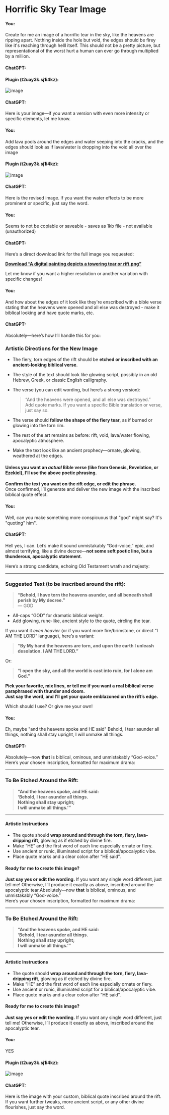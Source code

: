 # Horrific Sky Tear Image

#### You:
Create for me an image of a horrific tear in the sky, like the heavens are ripping apart. Nothing inside the hole but void, the edges should be firey like it's reaching through helll itself. This should not be a pretty picture, but representational of the worst hurt a human can ever go through multiplied by a million. 

#### ChatGPT:


#### Plugin (t2uay3k.sj1i4kz):
![image](sediment://file_00000000819c6230a0170eae4abacf60)

#### ChatGPT:
Here is your image—if you want a version with even more intensity or specific elements, let me know.


#### You:
Add lava pools around the edges and water seeping into the cracks, and the edges should look as if lava/water is dropping into the void all over the image

#### Plugin (t2uay3k.sj1i4kz):
![image](sediment://file_0000000038b461f89a15a7b1f7aeb27f)

#### ChatGPT:
Here is the revised image. If you want the water effects to be more prominent or specific, just say the word.


#### You:
Seems to not be copiable or saveable - saves as 1kb file - not available (unauthorized) 

#### ChatGPT:
Here’s a direct download link for the full image you requested:

**[Download “A digital painting depicts a towering tear or rift.png”](sandbox:/mnt/data/A_digital_painting_depicts_a_towering_tear_or_rift.png)**

Let me know if you want a higher resolution or another variation with specific changes!


#### You:
And how about the edges of it look like they're enscribed with a bible verse stating that the heavens were opened and all else was destroyed - make it biblical looking and have quote marks, etc. 

#### ChatGPT:
Absolutely—here’s how I’ll handle this for you:

### Artistic Directions for the New Image

- The fiery, torn edges of the rift should be **etched or inscribed with an ancient-looking biblical verse**.

- The style of the text should look like glowing script, possibly in an old Hebrew, Greek, or classic English calligraphy.

- The verse (you can edit wording, but here’s a strong version):
  > “And the heavens were opened, and all else was destroyed.”\
  > Add quote marks. If you want a specific Bible translation or verse, just say so.

- The verse should **follow the shape of the fiery tear**, as if burned or glowing into the torn rim.

- The rest of the art remains as before: rift, void, lava/water flowing, apocalyptic atmosphere.

- Make the text look like an ancient prophecy—ornate, glowing, weathered at the edges.

#### Unless you want an *actual* Bible verse (like from Genesis, Revelation, or Ezekiel), I’ll use the above poetic phrasing.

**Confirm the text you want on the rift edge, or edit the phrase.**\
Once confirmed, I’ll generate and deliver the new image with the inscribed biblical quote effect.


#### You:
Well, can you make something more conspicuous that "god" might say? It's "quoting" him". 

#### ChatGPT:
Hell yes, I can. Let’s make it sound unmistakably “God-voice,” epic, and almost terrifying, like a divine decree—**not some soft poetic line, but a thunderous, apocalyptic statement**.

Here’s a strong candidate, echoing Old Testament wrath and majesty:

---

### Suggested Text (to be inscribed around the rift):

> **“Behold, I have torn the heavens asunder, and all beneath shall perish by My decree.”**\
> — GOD

- All-caps “GOD” for dramatic biblical weight.
- Add glowing, rune-like, ancient style to the quote, circling the tear.

If you want it *even heavier* (or if you want more fire/brimstone, or direct “I AM THE LORD” language), here’s a variant:

> **“By My hand the heavens are torn, and upon the earth I unleash desolation. I AM THE LORD.”**

Or:

> **“I open the sky, and all the world is cast into ruin, for I alone am God.”**

**Pick your favorite, mix lines, or tell me if you want a real biblical verse paraphrased with thunder and doom.\
Just say the word, and I’ll get your quote emblazoned on the rift’s edge.**

Which should I use? Or give me your own!


#### You:
Eh, maybe "and the heavens spoke and HE said" Behold, I tear asunder all things, nothing shall stay upright, I will unmake all things. 

#### ChatGPT:
Absolutely—now **that** is biblical, ominous, and unmistakably “God-voice.”\
Here’s your chosen inscription, formatted for maximum drama:

---

### To Be Etched Around the Rift:

> **“And the heavens spoke, and HE said:\
> ‘Behold, I tear asunder all things.\
> Nothing shall stay upright;\
> I will unmake all things.’”**

---

#### Artistic Instructions

- The quote should **wrap around and through the torn, fiery, lava-dripping rift**, glowing as if etched by divine fire.
- Make “HE” and the first word of each line especially ornate or fiery.
- Use ancient or runic, illuminated script for a biblical/apocalyptic vibe.
- Place quote marks and a clear colon after “HE said”.

#### Ready for me to create this image?

**Just say yes or edit the wording.** If you want any single word different, just tell me! Otherwise, I’ll produce it exactly as above, inscribed around the apocalyptic tear.Absolutely—now **that** is biblical, ominous, and unmistakably “God-voice.”\
Here’s your chosen inscription, formatted for maximum drama:

---

### To Be Etched Around the Rift:

> **“And the heavens spoke, and HE said:\
> ‘Behold, I tear asunder all things.\
> Nothing shall stay upright;\
> I will unmake all things.’”**

---

#### Artistic Instructions

- The quote should **wrap around and through the torn, fiery, lava-dripping rift**, glowing as if etched by divine fire.
- Make “HE” and the first word of each line especially ornate or fiery.
- Use ancient or runic, illuminated script for a biblical/apocalyptic vibe.
- Place quote marks and a clear colon after “HE said”.

#### Ready for me to create this image?

**Just say yes or edit the wording.** If you want any single word different, just tell me! Otherwise, I’ll produce it exactly as above, inscribed around the apocalyptic tear.


#### You:
YES

#### Plugin (t2uay3k.sj1i4kz):
![image](sediment://file_000000001efc622f8634ee23035796fe)

#### ChatGPT:
Here is the image with your custom, biblical quote inscribed around the rift. If you want further tweaks, more ancient script, or any other divine flourishes, just say the word.
